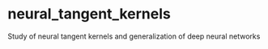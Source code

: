 # neural_tangent_kernels
Study of neural tangent kernels and generalization of deep neural networks
